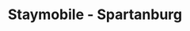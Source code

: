 ---
title: "Staymobile - Spartanburg"
url: /spartanburg/staymobile-spartanburg/
shop: Elektronik
---